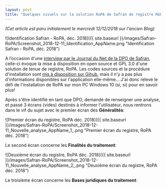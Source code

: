 ```yaml
---
layout: post
title: "Quelques visuels sur la solution RoPA de Safran de registre RGPD - GDPR"
---
```


_(Cet article est paru initialement le mercredi 12/12/2018 sur l'ancien Blog)_

![Identification Safran - RoPA, déc. 2018]({{ site.baseurl }}/images/Safran-RoPA/Screenshot_2018-12-11_Identification_AppName.png "Identification Safran - RoPA, déc. 2018")

A l’occasion d'une [interview par le Journal du Net de la DPO de Safran](https://www.journaldunet.com/solutions/dsi/1419319-marion-ledoux-safran/), celle-ci évoque la mise à disposition en open source et GPL 3.0 d'une solution de tenue de registre, RoPA. Les codes sources et la procédure d'installation sont [mis à disposition sur Gihub](https://github.com/Safran/RoPA), mais il n'y a pas plus d'informations disponibles sur l'application elle-même... J'ai donc relevé le défi de l'installation de RoPA sur mon PC Windows 10 (si, si) pour en savoir plus!

Après s'être identifié en tant que DPO, demandé de renseigner une analyse, et passé 3 écrans (vides) destinés à informer l'utilisateur, nous rentrons dans le vif du sujet avec le premier écran des **Généralités**:

![Premier écran du registre, RoPA déc. 2018]({{ site.baseurl }}/images/Safran-RoPA/Screenshot_2018-12-11_Nouvelle_analyse_AppName_1_.png "Premier écran du registre, RoPA déc. 2018")

Le second écran concerne les **Finalités du traitement**:

![Deuxième écran du registre, RoPA déc. 2018]({{ site.baseurl }}/images/Safran-RoPA/Screenshot_2018-12-11_Nouvelle_analyse_AppName_2_.png "Deuxième écran du registre, RoPA déc. 2018")

Le troisième écran concerne les **Bases juridiques du traitement**:
